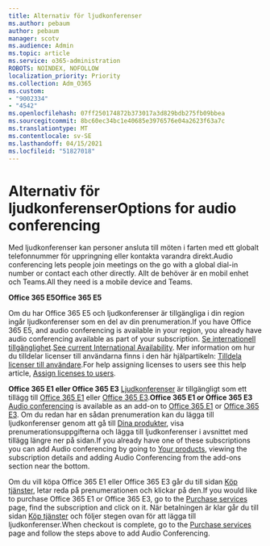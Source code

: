 ```yaml
---
title: Alternativ för ljudkonferenser
ms.author: pebaum
author: pebaum
manager: scotv
ms.audience: Admin
ms.topic: article
ms.service: o365-administration
ROBOTS: NOINDEX, NOFOLLOW
localization_priority: Priority
ms.collection: Adm_O365
ms.custom:
- "9002334"
- "4542"
ms.openlocfilehash: 07ff250174872b373017a3d829bdb275fb09bbea
ms.sourcegitcommit: 8bc60ec34bc1e40685e3976576e04a2623f63a7c
ms.translationtype: MT
ms.contentlocale: sv-SE
ms.lasthandoff: 04/15/2021
ms.locfileid: "51827018"
---
```

# <a name="options-for-audio-conferencing"></a><span data-ttu-id="909ce-102">Alternativ för ljudkonferenser</span><span class="sxs-lookup"><span data-stu-id="909ce-102">Options for audio conferencing</span></span>

<span data-ttu-id="909ce-103">Med ljudkonferenser kan personer ansluta till möten i farten med ett globalt telefonnummer för uppringning eller kontakta varandra direkt.</span><span class="sxs-lookup"><span data-stu-id="909ce-103">Audio conferencing lets people join meetings on the go with a global dial-in number or contact each other directly.</span></span> <span data-ttu-id="909ce-104">Allt de behöver är en mobil enhet och Teams.</span><span class="sxs-lookup"><span data-stu-id="909ce-104">All they need is a mobile device and Teams.</span></span>

<span data-ttu-id="909ce-105">**Office 365 E5**</span><span class="sxs-lookup"><span data-stu-id="909ce-105">**Office 365 E5**</span></span>

<span data-ttu-id="909ce-106">Om du har Office 365 E5 och ljudkonferenser är tillgängliga i din region ingår ljudkonferenser som en del av din prenumeration.</span><span class="sxs-lookup"><span data-stu-id="909ce-106">If you have Office 365 E5, and audio conferencing is available in your region, you already have audio conferencing available as part of your subscription.</span></span> <span data-ttu-id="909ce-107">[Se internationell tillgänglighet](https://go.microsoft.com/fwlink/p/?LinkID=839556).</span><span class="sxs-lookup"><span data-stu-id="909ce-107">[See current International Availability](https://go.microsoft.com/fwlink/p/?LinkID=839556).</span></span> <span data-ttu-id="909ce-108">Mer information om hur du tilldelar licenser till användarna finns i den här hjälpartikeln: [Tilldela licenser till användare](https://docs.microsoft.com/microsoft-365/admin/manage/assign-licenses-to-users).</span><span class="sxs-lookup"><span data-stu-id="909ce-108">For help assigning licenses to users see this help article, [Assign licenses to users](https://docs.microsoft.com/microsoft-365/admin/manage/assign-licenses-to-users).</span></span>

<span data-ttu-id="909ce-109">**Office 365 E1 eller Office 365 E3**
[Ljudkonferenser](https://docs.microsoft.com/microsoftteams/audio-conferencing-in-office-365) är tillgängligt som ett tillägg till [Office 365 E1](https://www.microsoft.com/microsoft-365/business/office-365-enterprise-e1-business-software) eller [Office 365 E3](https://www.microsoft.com/microsoft-365/business/office-365-enterprise-e3-business-software).</span><span class="sxs-lookup"><span data-stu-id="909ce-109">**Office 365 E1 or Office 365 E3**
[Audio conferencing](https://docs.microsoft.com/microsoftteams/audio-conferencing-in-office-365) is available as an add-on to [Office 365 E1](https://www.microsoft.com/microsoft-365/business/office-365-enterprise-e1-business-software) or [Office 365 E3](https://www.microsoft.com/microsoft-365/business/office-365-enterprise-e3-business-software).</span></span>  <span data-ttu-id="909ce-110">Om du redan har en sådan prenumeration kan du lägga till ljudkonferenser genom att gå till [Dina produkter](https://go.microsoft.com/fwlink/p/?linkid=842054), visa prenumerationsuppgifterna och lägga till ljudkonferenser i avsnittet med tillägg längre ner på sidan.</span><span class="sxs-lookup"><span data-stu-id="909ce-110">If you already have one of these subscriptions you can add Audio conferencing by going to [Your products](https://go.microsoft.com/fwlink/p/?linkid=842054), viewing the subscription details and adding Audio Conferencing from the add-ons section near the bottom.</span></span>

<span data-ttu-id="909ce-111">Om du vill köpa Office 365 E1 eller Office 365 E3 går du till sidan [Köp tjänster](https://go.microsoft.com/fwlink/p/?linkid=868433), letar reda på prenumerationen och klickar på den.</span><span class="sxs-lookup"><span data-stu-id="909ce-111">If you would like to purchase Office 365 E1 or Office 365 E3, go to the [Purchase services](https://go.microsoft.com/fwlink/p/?linkid=868433) page, find the subscription and click on it.</span></span>  <span data-ttu-id="909ce-112">När betalningen är klar går du till sidan [Köp tjänster](https://go.microsoft.com/fwlink/p/?linkid=868433) och följer stegen ovan för att lägga till ljudkonferenser.</span><span class="sxs-lookup"><span data-stu-id="909ce-112">When checkout is complete, go to the [Purchase services](https://go.microsoft.com/fwlink/p/?linkid=868433) page and follow the steps above to add Audio Conferencing.</span></span>
